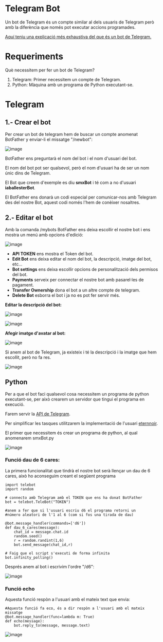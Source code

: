 # Telegram Bot

Un bot de Telegram és un compte similar al dels usuaris de Telegram però amb la diferència que només pot executar accions programades.

[Aquí teniu una explicació més exhaustiva del que és un bot de Telegram.](https://core.telegram.org/bots)

# Requeriments

Què necessitem per fer un bot de Telegram?

1. Telegram: Primer necessitem un compte de Telegram.
2. Python: Màquina amb un programa de Python executant-se.

# Telegram

## 1.- Crear el bot

Per crear un bot de telegram hem de buscar un compte anomenat BotFather y enviar-li el missatge "/newbot":

![image](https://github.com/XaSaFa/TelegramBot/assets/110727546/0ea27175-19f8-4d15-b3f4-458dc6212046)

BotFather ens preguntarà el nom del bot i el nom d'usuari del bot.

El nom del bot pot ser qualsevol, però el nom d'usuari ha de ser un nom únic dins de Telegram.

El Bot que creem d'exemple es diu **smxBot** i té com a no d'usuari **iaballesterBot**.

El BotFather ens donarà un codi especial per comunicar-nos amb Telegram des del nostre Bot, aquest codi només l'hem de conèixer nosaltres.

## 2.- Editar el bot

Amb la comanda /mybots BotFather ens deixa escollir el nostre bot i ens mostra un menú amb opcions d'edició:

![image](https://github.com/XaSaFa/TelegramBot/assets/110727546/5aea6b77-cebc-4118-a421-626555d5604a)

- **API TOKEN** ens mostra el Token del bot.
- **Edit Bot** ens deixa editar el nom del bot, la descripció, imatge del bot, etc...
- **Bot settings** ens deixa escollir opcions de personalització dels permisos del bot.
- **Payments** serveix per connectar el nostre bot amb pasarel·les de pagament.
- **Transfer Ownership** dona el bot a un altre compte de telegram.
- **Delete Bot** esborra el bot i ja no es pot fer servir més.

**Editar la descripció del bot:**

![image](https://github.com/XaSaFa/TelegramBot/assets/110727546/54612292-01a8-4fe5-9dba-f167f60f3fad)

![image](https://github.com/XaSaFa/TelegramBot/assets/110727546/65e697e3-7e25-4f00-8a74-b60c92182490)

**Afegir imatge d'avatar al bot:**

![image](https://github.com/XaSaFa/TelegramBot/assets/110727546/a621cfd4-7437-4cc8-8dc9-e77da9ea2164)

Si anem al bot de Telegram, ja existeix i té la descripció i la imatge que hem escollit, però no fa res.

![image](https://github.com/XaSaFa/TelegramBot/assets/110727546/f1013836-6d18-44b4-b052-9f11b0ad13ae)

## Python

Per a que el bot faci qualsevol cosa necessitem un programa de python executant-se, per això crearem un servidor que tingui el programa en execució.

Farem servir la [API de Telegram](https://core.telegram.org/bots/api).

Per simplificar les tasques utilitzarem la implementació de l'usuari [eternnoir](https://github.com/eternnoir/pyTelegramBotAPI).

El primer que necessitem és crear un programa de python, al qual anomenarem smxBot.py

![image](https://github.com/XaSaFa/TelegramBot/assets/110727546/17608064-f461-45df-8c10-4a811a4c474e)

### Funció dau de 6 cares:

La primera funcionalitat que tindrà el nostre bot serà llençar un dau de 6 cares, això ho aconseguim creant el següent programa

```
import telebot
import random

# connecto amb Telegram amb el TOKEN que ens ha donat BotFather
bot = telebot.TeleBot("TOKEN")

#anem a fer que si l'usuari escriu d6 el programa retorni un
#número aleatori de l'1 al 6 (com si fos una tirada de dau)

@bot.message_handler(commands=['d6'])
def dau_6_cares(message):
    chat_id = message.chat.id
    random.seed()
    r = random.randint(1,6)
    bot.send_message(chat_id,r)

# Faig que el script s'executi de forma infinita
bot.infinity_polling()
```

Després anem al bot i escrivim l'ordre "/d6":

![image](https://github.com/XaSaFa/TelegramBot/assets/110727546/172a2833-f085-4c00-85a4-5313c693cccc)


### Funció echo

Aquesta funció respòn a l'usuari amb el mateix text que envia:

```
#Aquesta funció fa eco, és a dir respòn a l'usuari amb el mateix missatge
@bot.message_handler(func=lambda m: True)
def echo(message):
    bot.reply_to(message, message.text)
```

![image](https://github.com/XaSaFa/TelegramBot/assets/110727546/b3f2d24f-295f-4d04-a06b-db71113234ef)
